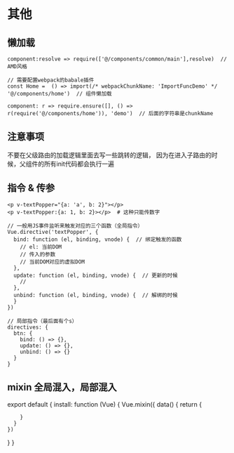 # 其他

## 懒加载
```
component:resolve => require(['@/components/common/main'],resolve)  // AMD风格

// 需要配置webpack的babale插件
const Home =  () => import(/* webpackChunkName: 'ImportFuncDemo' */ '@/components/home')  // 组件懒加载

component: r => require.ensure([], () => r(require('@/components/home')), 'demo')  // 后面的字符串是chunkName
```

## 注意事项
不要在父级路由的加载逻辑里面去写一些跳转的逻辑，
因为在进入子路由的时候，父组件的所有init代码都会执行一遍

## 指令 & 传参
```
<p v-textPopper="{a: 'a', b: 2}"></p>
<p v-textPopper:{a: 1, b: 2}></p>  # 这种只能传数字
```

```
// 一般用JS事件监听来触发对应的三个函数（全局指令）
Vue.directive('textPopper', {
  bind: function (el, binding, vnode) {  // 绑定触发的函数
    // el: 当前DOM
    // 传入的参数
    // 当前DOM对应的虚拟DOM
  },
  update: function (el, binding, vnode) {  // 更新的时候
    // 
  },
  unbind: function (el, binding, vnode) {  // 解绑的时候
  }
})
```
```
// 局部指令（最后面有个s）
directives: {
  btn: {
    bind: () => {},
    update: () => {},
    unbind: () => {}
  }
}
```

## mixin 全局混入，局部混入
export default {
  install: function (Vue) {
    Vue.mixin({
      data() {
        return {
          
        }
      }
    })
  }
}